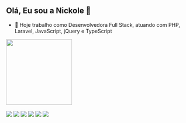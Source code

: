 ## Olá, Eu sou a Nickole 🩷


- 🔭 Hoje trabalho como Desenvolvedora Full Stack, atuando com PHP, Laravel, JavaScript, jQuery e TypeScript

<div>
<div> 
      <img height="180em" src="https://github-readme-stats.vercel.app/api/top-langs/?username=nickoleevr&layout=compact&title_color=#eba5cc"/>
  </div>
  </br>
  <div>
    <img 	src="https://img.shields.io/badge/PHP-777BB4?style=for-the-badge&logo=php&logoColor=white">
    <img 	src="https://img.shields.io/badge/Laravel-FF2D20?style=for-the-badge&logo=laravel&logoColor=white">
    <img 	src="https://img.shields.io/badge/JavaScript-F7DF1E?style=for-the-badge&logo=javascript&logoColor=black">
    <img 	src="https://img.shields.io/badge/React-20232A?style=for-the-badge&logo=react&logoColor=61DAFB">
    <img 	src="https://img.shields.io/badge/Node.js-43853D?style=for-the-badge&logo=node.js&logoColor=white">
    <img 	src="https://img.shields.io/badge/TypeScript-007ACC?style=for-the-badge&logo=typescript&logoColor=white">
  </div>
  </div>
  
